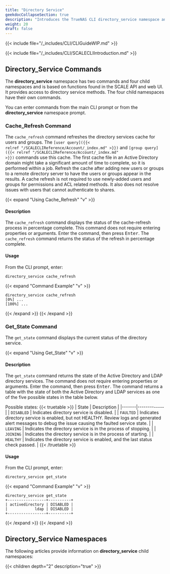 ```yaml
---
title: "Directory Service"
geekdocCollapseSection: true
description: "Introduces the TrueNAS CLI directory_service namespace and provides access to child namespaces and commands including activedirectory, idmap, kerberos, and ldap." 
weight: 20
draft: false
---
```


{{< include file="/_includes/CLI/CLIGuideWIP.md" >}}

{{< include file="/_includes/CLI/SCALECLIIntroduction.md" >}}

## Directory_Service Commands

The **directory_service** namespace has two commands and four child namespaces and is based on functions found in the SCALE API and web UI. 
It provides access to directory service methods. 
The four child namespaces have their own commands.

You can enter commands from the main CLI prompt or from the **directory_service** namespace prompt.

### Cache_Refresh Command

The `cache_refresh` command refreshes the directory services cache for users and groups. 
The <code>[user query]({{< relref "/SCALECLIReference/Account/_index.md" >}})</code> and <code>[group query]({{< relref "/SCALECLIReference/Account/_index.md" >}})</code> commands use this cache. 
The first cache file in an Active Directory domain might take a significant amount of time to complete, so it is performed within a job. 
Refresh the cache after adding new users or groups to a remote directory server to have the users or groups appear in the results.
A cache refresh is not required to use newly-added users and groups for permissions and ACL related methods. 
It also does not resolve issues with users that cannot authenticate to shares.

{{< expand "Using Cache_Refresh" "v" >}}
#### Description
The `cache_refresh` command displays the status of the cache-refresh process in percentage complete.
This command does not require entering properties or arguments.
Enter the command, then press <kbd>Enter</kbd>.
The `cache_refresh` command returns the status of the refresh in percentage complete.

#### Usage
From the CLI prompt, enter:

`directory_service cache_refresh`

{{< expand "Command Example" "v" >}}
```
directory_service cache_refresh
[0%] ...
[100%] ...
```
{{< /expand >}}
{{< /expand >}}

### Get_State Command

The `get_state` command displays the current status of the directory service. 

{{< expand "Using Get_State" "v" >}}
#### Description
The `get_state` command returns the state of the Active Directory and LDAP directory services.
The command does not require entering properties or arguments.
Enter the command, then press <kbd>Enter</kbd>.
The command returns a table with the state of both the Active Directory and LDAP services as one of the five possible states in the table below.  

Possible states:
{{< truetable >}}
| State | Description |
|-------|-------------|
| `DISABLED` | Indicates directory service is disabled. |
| `FAULTED` | Indicates directory service is enabled, but not HEALTHY. Review logs and generated alert messages to debug the issue causing the faulted service state. |
| `LEAVING` | Indicates the directory service is in the process of stopping. |
| `JOINING` | Indicates the directory service is in the process of starting. |
| `HEALTHY` | Indicates the directory service is enabled, and the last status check passed. |
{{< /truetable >}}

#### Usage
From the CLI prompt, enter:

`directory_service get_state`

{{< expand "Command Example" "v" >}}
```
directory_service get_state
+-----------------+----------+
| activedirectory | DISABLED |
|            ldap | DISABLED |
+-----------------+----------+
```
{{< /expand >}}
{{< /expand >}}

## Directory_Service Namespaces

The following articles provide information on **directory_service** child namespaces:

{{< children depth="2" description="true" >}}
